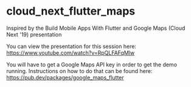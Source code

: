# cloud_next_flutter_maps
Inspired by the Build Mobile Apps With Flutter and Google Maps (Cloud Next '19) presentation

You can view the presentation for this session here: https://www.youtube.com/watch?v=RpQLFAFqMlw

You will have to get a Google Maps API key in order to get the demo running. Instructions on how to do that can be found here: https://pub.dev/packages/google_maps_flutter

